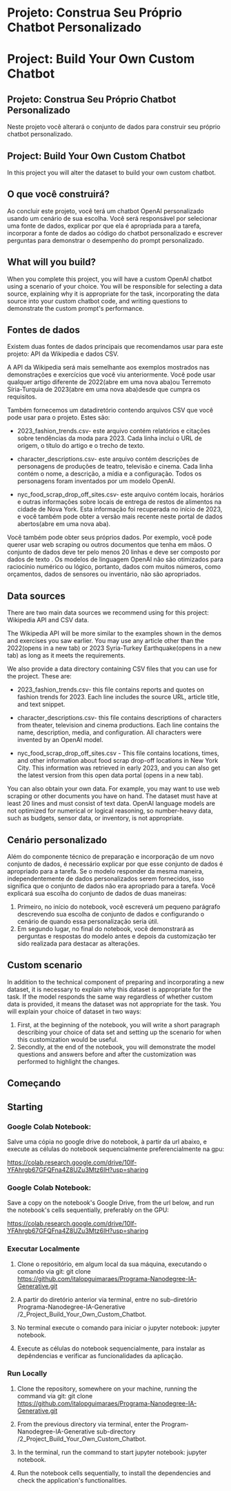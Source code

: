 # Projeto: Construa Seu Próprio Chatbot Personalizado

# Project: Build Your Own Custom Chatbot

## Projeto: Construa Seu Próprio Chatbot Personalizado
Neste projeto você alterará o conjunto de dados para construir seu próprio chatbot personalizado.

## Project: Build Your Own Custom Chatbot
In this project you will alter the dataset to build your own custom chatbot.

## O que você construirá?
Ao concluir este projeto, você terá um chatbot OpenAI personalizado usando um cenário de sua escolha. Você será responsável por selecionar uma fonte de dados, explicar por que ela é apropriada para a tarefa, incorporar a fonte de dados ao código do chatbot personalizado e escrever perguntas para demonstrar o desempenho do prompt personalizado.

## What will you build?
When you complete this project, you will have a custom OpenAI chatbot using a scenario of your choice. You will be responsible for selecting a data source, explaining why it is appropriate for the task, incorporating the data source into your custom chatbot code, and writing questions to demonstrate the custom prompt's performance.

## Fontes de dados
Existem duas fontes de dados principais que recomendamos usar para este projeto: API da Wikipedia e dados CSV.

A API da Wikipedia será mais semelhante aos exemplos mostrados nas demonstrações e exercícios que você viu anteriormente. Você pode usar qualquer artigo diferente de 2022(abre em uma nova aba)ou Terremoto Síria-Turquia de 2023(abre em uma nova aba)desde que cumpra os requisitos.

Também fornecemos um datadiretório contendo arquivos CSV que você pode usar para o projeto. Estes são:

+ 2023_fashion_trends.csv- este arquivo contém relatórios e citações sobre tendências da moda para 2023. Cada linha inclui o URL de origem, o título do artigo e o trecho de texto.

+ character_descriptions.csv- este arquivo contém descrições de personagens de produções de teatro, televisão e cinema. Cada linha contém o nome, a descrição, a mídia e a configuração. Todos os personagens foram inventados por um modelo OpenAI.

+ nyc_food_scrap_drop_off_sites.csv- este arquivo contém locais, horários e outras informações sobre locais de entrega de restos de alimentos na cidade de Nova York. Esta informação foi recuperada no início de 2023, e você também pode obter a versão mais recente neste portal de dados abertos(abre em uma nova aba).

Você também pode obter seus próprios dados. Por exemplo, você pode querer usar web scraping ou outros documentos que tenha em mãos. O conjunto de dados deve ter pelo menos 20 linhas e deve ser composto por dados de texto . Os modelos de linguagem OpenAI não são otimizados para raciocínio numérico ou lógico, portanto, dados com muitos números, como orçamentos, dados de sensores ou inventário, não são apropriados.

## Data sources
There are two main data sources we recommend using for this project: Wikipedia API and CSV data.

The Wikipedia API will be more similar to the examples shown in the demos and exercises you saw earlier. You may use any article other than the 2022(opens in a new tab) or 2023 Syria-Turkey Earthquake(opens in a new tab) as long as it meets the requirements.

We also provide a data directory containing CSV files that you can use for the project. These are:

+ 2023_fashion_trends.csv- this file contains reports and quotes on fashion trends for 2023. Each line includes the source URL, article title, and text snippet.

+ character_descriptions.csv- this file contains descriptions of characters from theater, television and cinema productions. Each line contains the name, description, media, and configuration. All characters were invented by an OpenAI model.

+ nyc_food_scrap_drop_off_sites.csv - This file contains locations, times, and other information about food scrap drop-off locations in New York City. This information was retrieved in early 2023, and you can also get the latest version from this open data portal (opens in a new tab).

You can also obtain your own data. For example, you may want to use web scraping or other documents you have on hand. The dataset must have at least 20 lines and must consist of text data. OpenAI language models are not optimized for numerical or logical reasoning, so number-heavy data, such as budgets, sensor data, or inventory, is not appropriate.

## Cenário personalizado
Além do componente técnico de preparação e incorporação de um novo conjunto de dados, é necessário explicar por que esse conjunto de dados é apropriado para a tarefa. Se o modelo responder da mesma maneira, independentemente de dados personalizados serem fornecidos, isso significa que o conjunto de dados não era apropriado para a tarefa. Você explicará sua escolha do conjunto de dados de duas maneiras:

<ol>
<li>Primeiro, no início do notebook, você escreverá um pequeno parágrafo descrevendo sua escolha de conjunto de dados e configurando o cenário de quando essa personalização seria útil.</li>

<li>Em segundo lugar, no final do notebook, você demonstrará as perguntas e respostas do modelo antes e depois da customização ter sido realizada para destacar as alterações.</li>
</ol>

## Custom scenario
In addition to the technical component of preparing and incorporating a new dataset, it is necessary to explain why this dataset is appropriate for the task. If the model responds the same way regardless of whether custom data is provided, it means the dataset was not appropriate for the task. You will explain your choice of dataset in two ways:

<ol>
<li>First, at the beginning of the notebook, you will write a short paragraph describing your choice of data set and setting up the scenario for when this customization would be useful.</li>

<li>Secondly, at the end of the notebook, you will demonstrate the model questions and answers before and after the customization was performed to highlight the changes.</li>
</ol>

## Começando

## Starting

### Google Colab Notebook:
Salve uma cópia no google drive do notebook, à partir da url abaixo, e execute as células do notebook sequencialmente preferencialmente na gpu:

https://colab.research.google.com/drive/10lf-YFAhrgb67GFQFna4Z8UZu3Mtz6IH?usp=sharing

### Google Colab Notebook:
Save a copy on the notebook's Google Drive, from the url below, and run the notebook's cells sequentially, preferably on the GPU:

https://colab.research.google.com/drive/10lf-YFAhrgb67GFQFna4Z8UZu3Mtz6IH?usp=sharing

### Executar Localmente

1) Clone o repositório, em algum local da sua máquina, executando o comando via git:
git clone https://github.com/italopguimaraes/Programa-Nanodegree-IA-Generative.git

2) A partir do diretório anterior via terminal, entre no sub-diretório Programa-Nanodegree-IA-Generative
/2_Project_Build_Your_Own_Custom_Chatbot.

3) No terminal execute o comando para iniciar o jupyter notebook:
jupyter notebook.

4) Execute as células do notebook sequencialmente, para instalar as depêndencias e verificar as funcionalidades da aplicação.

### Run Locally

1) Clone the repository, somewhere on your machine, running the command via git:
git clone https://github.com/italopguimaraes/Programa-Nanodegree-IA-Generative.git

2) From the previous directory via terminal, enter the Program-Nanodegree-IA-Generative sub-directory
/2_Project_Build_Your_Own_Custom_Chatbot.

3) In the terminal, run the command to start jupyter notebook:
jupyter notebook.

4) Run the notebook cells sequentially, to install the dependencies and check the application's functionalities.
